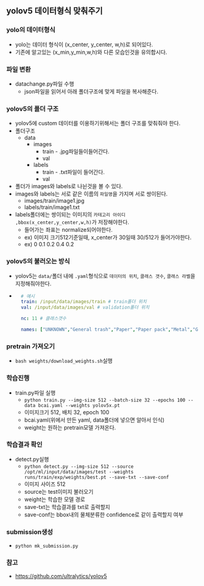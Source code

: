

## yolov5 데이터형식 맞춰주기

### yolo의 데이터형식
- yolo는 데이터 형식이 (x_center, y_center, w,h)로 되어있다.
- 기존에 알고있는 (x_min,y_min,w,h)와 다른 모습인것을 유의합시다.

### 파일 변환
- datachange.py파일 수행
  - json파일을 읽어서 아래 폴더구조에 맞게 파일을 복사해준다.

### yolov5의 폴더 구조
- yolov5에 custom 데이터를 이용하기위해서는 폴더 구조를 맞춰줘야 한다.
- 폴더구조
  - data
    - images
      - train - .jpg파일들이들어간다.
      - val
    - labels
      - train - .txt파일이 들어간다.
      - val
- 폴더가 images와 labels로 나뉜것을 볼 수 있다.
- images와 labels는 서로 같은 이름의 `파일명`을 가지며 서로 쌍이된다.
  - images/train/image1.jpg
  - labels/train/image1.txt
- labels폴더에는 쌍이되는 이미지의 `카테고리 아이디 ,bbox(x_center,y_center,w,h)`가 저장해야한다.
  - 들어가는 좌표는 normalize되어야한다.
  - ex) 이미지 크기512기준일때, x_center가 30일때 30/512가 들어가야한다.
  - ex) 0 0.1 0.2 0.4 0.2


### yolov5의 불러오는 방식
- yolov5는 `data/`폴더 내에 `.yaml`형식으로 `데이터의 위치`, `클래스 갯수`, `클래스 라벨`을 지정해줘야한다.
- ```yaml
    # 예시
    train: /input/data/images/train # train폴더 위치
    val: /input/data/images/val # validation폴더 위치

    nc: 11 # 클래스갯수

    names: ["UNKNOWN","General trash","Paper","Paper pack","Metal","Glass", "Plastic","Styrofoam","Plastic bag","Battery","Clothing"] # 클래스 라벨들
  ```


### pretrain 가져오기
- `bash weights/download_weights.sh`실행


### 학습진행
- train.py파일 실행
  - `python train.py --img-size 512 --batch-size 32 --epochs 100 --data bcai.yaml --weights yolov5x.pt`
  - 이미지크기 512, 배치 32, epoch 100
  - bcai.yaml(위에서 만든 yaml, data폴더에 넣으면 알아서 인식)
  - weight는 원하는 pretrain모델 가져온다.


### 학습결과 확인
- detect.py실행
  - `python detect.py --img-size 512 --source /opt/ml/input/data/images/test --weights runs/train/exp/weights/best.pt --save-txt --save-conf`
  - 이미지 사이즈 512
  - source는 test이미지 불러오기
  - weight는 학습한 모델 경로
  - save-txt는 학습결과를 txt로 출력할지
  - save-conf는 bbox내의 물체분류한 confidence로 같이 출력할지 여부

### submission생성
- `python mk_submission.py`


### 참고
- https://github.com/ultralytics/yolov5


